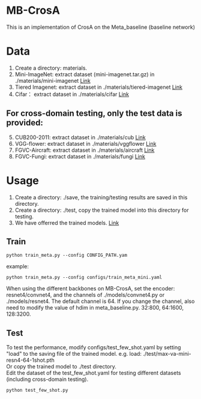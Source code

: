 # MB-CrosA
This is an implementation of CrosA on the Meta_baseline (baseline network)

# Data
1. Create a directory: materials. 
2. Mini-ImageNet: extract dataset (mini-imagenet.tar.gz) in ./materials/mini-imagenet  [Link](https://drive.google.com/file/d/1uvE6rG_QM_tIUViEqN08filSkyYHsfpU/view)
3. Tiered Imagenet: extract dataset in ./materials/tiered-imagenet  [Link](https://drive.google.com/file/d/1Y54Nwimfilhf245BaTnyZ7x16hnNc0B5/view)
4. Cifar： extract dataset in ./materials/cifar [Link](https://drive.google.com/file/d/1JfnX_8MIHHOdmiOTX96B8IGSgR8d6hZL/view)
## For cross-domain testing, only the test data is provided:
5. CUB200-2011: extract dataset in ./materials/cub  [Link](https://drive.google.com/file/d/17P0W-pTWPZUvN5Ul8MYxxzduXAz-LpDM/view)
6. VGG-flower: extract dataset in ./materials/vggflower  [Link](https://drive.google.com/file/d/1czK3osLvtyfa6YHQciPadC6QZllvbPL7/view)
7. FGVC-Aircraft: extract dataset in ./materials/aircraft  [Link](https://drive.google.com/file/d/1sb-xvQC2b1xXkecEWc2BX5JK2bIoHd-W/view)
8. FGVC-Fungi: extract dataset in ./materials/fungi  [Link](https://drive.google.com/file/d/1y9jl3xHKj3_9tNfuvpsGj196rBgCErZV/view)

# Usage
1. Create a directory: ./save, the training/testing results are saved in this directory.
2. Create a directory: ./test, copy the trained model into this directory for testing.
3. We have offerred the trained models. [Link](https://drive.google.com/drive/folders/1PTcUwVxuBRHVWkI2dTo_Ls00lZsrn1Zr)
## Train
```
python train_meta.py --config CONFIG_PATH.yam
```
example:
```
python train_meta.py --config configs/train_meta_mini.yaml
```
When using the different backbones on MB-CrosA, set the encoder: resnet4/convnet4, and the channels of ./models/convnet4.py or ./models/resnet4. The default channel is 64.
If you change the channel, also need to modify the value of hdim in meta_baseline.py.  32:800, 64:1600, 128:3200.
## Test
To test the performance, modify configs/test_few_shot.yaml by setting "load" to the saving file of the trained model. e.g. load: ./test/max-va-mini-resn4-64-1shot.pth
<br>Or copy the trained model to ./test directory.
<br> Edit the dataset of the test_few_shot.yaml for testing different datasets (including cross-domain testing).
```
python test_few_shot.py
```
